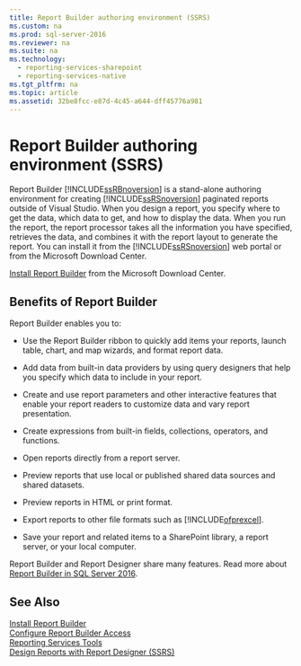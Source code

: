 ```yaml
---
title: Report Builder authoring environment (SSRS)
ms.custom: na
ms.prod: sql-server-2016
ms.reviewer: na
ms.suite: na
ms.technology: 
  - reporting-services-sharepoint
  - reporting-services-native
ms.tgt_pltfrm: na
ms.topic: article
ms.assetid: 32be8fcc-e87d-4c45-a644-dff45776a981
---
```

# Report Builder authoring environment (SSRS)
  Report Builder [!INCLUDE[ssRBnoversion](../../Token/Other/ssRBnoversion_md.md)] is a stand\-alone authoring environment for creating [!INCLUDE[ssRSnoversion](../../Token/Other/ssRSnoversion_md.md)] paginated reports outside of Visual Studio. When you design a report, you specify where to get the data, which data to get, and how to display the data. When you run the report, the report processor takes all the information you have specified, retrieves the data, and combines it with the report layout to generate the report. You can install it from the [!INCLUDE[ssRSnoversion](../../Token/Other/ssRSnoversion_md.md)] web portal or from the Microsoft Download Center.  
  
 [Install Report Builder](../../Topics/TopicNameNotContainA/Install-Report-Builder.md) from the Microsoft Download Center.  
  
## Benefits of Report Builder  
 Report Builder enables you to:  
  
-   Use the Report Builder ribbon to quickly add items your reports, launch table, chart, and map wizards, and format report data.  
  
-   Add data from built\-in data providers by using query designers that help you specify which data to include in your report.  
  
-   Create and use report parameters and other interactive features that enable your report readers to customize data and vary report presentation.  
  
-   Create expressions from built\-in fields, collections, operators, and functions.  
  
-   Open reports directly from a report server.  
  
-   Preview reports that use local or published shared data sources and shared datasets.  
  
-   Preview reports in HTML or print format.  
  
-   Export reports to other file formats such as [!INCLUDE[ofprexcel](../../Token/Other/ofprexcel_md.md)].  
  
-   Save your report and related items to a SharePoint library, a report server, or your local computer.  
  
 Report Builder and Report Designer share many features. Read more about [Report Builder in SQL Server 2016](../../Topics/TopicNameNotContainA/Report-Builder-in-SQL-Server-2016.md).  
  
## See Also  
 [Install Report Builder](../../Topics/TopicNameNotContainA/Install-Report-Builder.md)   
 [Configure Report Builder Access](../../Topics/TopicNameNotContainA/Configure-Report-Builder-Access.md)   
 [Reporting Services Tools](../../Topics/TopicNameNotContainA/Reporting-Services-Tools.md)   
 [Design Reports with Report Designer &#40;SSRS&#41;](../../Topics/TopicNameNotContainA/Design-Reports-with-Report-Designer--SSRS-.md)  
  
  